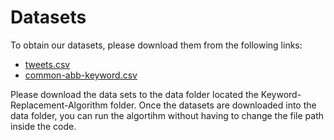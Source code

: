 # Datasets

To obtain our datasets, please download them from the following links:

- [tweets.csv](https://drive.google.com/file/d/1IWGORYZsUdT4tLhngU_JhC_ym4otKJyL/view)
- [common-abb-keyword.csv](https://drive.google.com/file/d/1QIMpB_d6KXYxytjOy9f9IaNK0gAQGduW/view?usp=sharing)

Please download the data sets to the data folder located the Keyword-Replacement-Algorithm folder. Once the datasets are downloaded into the data folder, you can run the algortihm without having to change the file path inside the code.
